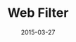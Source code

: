 ---
id: web_filter
layout: spotlight
collection: spotlight
type: spotlight
published: false

date: 2015-03-27
article:
  written_on: 2015-03-27
  updated_on: 2015-03-27
authors:
  - pbakaus

tags: 
- utility
- camera
scores:
  pagespeed:
      speed: 86
      ux: 100
  webpagetest:
      value: 2423
      result: http://www.webpagetest.org/result/150327_CF_H1X/

title: "Web Filter"
link: http://exp.bartekdrozdz.com/app/webfilter/
developer: Bartek Drozdz


description: Fast, quick and dirty camera filters.
pros: |
  A rather awesome web based camera app that lets you apply filters in real time.  It automatically saves the image to your local device, which means it usually gets synchronized to your cloud storage provider of choice (i.e. G+), making it trivial to share the autcome.
cons: |
  The app can be installed to the home screen but at least on Android, the user is asked for permission to use the camera every time the app launches. That's obviously not an issue on the developer side but on Chrome/Android, and a memo to ourselves to fix.
interview:
  - question: Why the web?
    answer: |
      I work with the web since Netscape 4, so this is a natural choice for any experiment that I do :) 
  - question: What worked really well during development?
    answer: |
      The mobile browser - Chrome - worked really well. I didn't really have to figure out any hacky workarounds for anything. I'm very impressed with the performance of WebGL on mobile. It tends to be better than on many desktop computers. I think it also was the first time I used WebRTC on mobile. The support here is also pretty solid. Finally, it was nice to see that I can save/download the photo directly to the users gallery. There is a small issue where, if you keep taking photos and downloading them, the browser will issue a warning. I can see why this security feature exists, but it would be nice to be able to work around that.
  - question: If you could have any API to improve your app, what would it be?
    answer: |
      By the time I was working on this, I think Chrome didn't support orientation lock. This feature is very important for app dev, because being forced to support both portrait and landscape creates a lot extra work, often totally unnecessary. 
related:
-
    title: "Add To Home Screen"
    href: fundamentals/device-access/stickyness/
    section:
      id: stickyness
      title: "Add To Home Screen"
      href: fundamentals/device-access/stickyness/
---